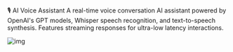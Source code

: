 🎙️ AI Voice Assistant
A real-time voice conversation AI assistant powered by OpenAI's GPT models, Whisper speech recognition, and text-to-speech synthesis. Features streaming responses for ultra-low latency interactions.

![img](https://img.shields.io/badge/python-3.8+-blue.svg)
